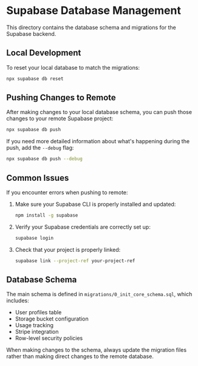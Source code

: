# Supabase Database Management

This directory contains the database schema and migrations for the Supabase backend.

## Local Development

To reset your local database to match the migrations:

```bash
npx supabase db reset
```

## Pushing Changes to Remote

After making changes to your local database schema, you can push those changes to your remote Supabase project:

```bash
npx supabase db push
```

If you need more detailed information about what's happening during the push, add the `--debug` flag:

```bash
npx supabase db push --debug
```

## Common Issues

If you encounter errors when pushing to remote:

1. Make sure your Supabase CLI is properly installed and updated:
   ```bash
   npm install -g supabase
   ```

2. Verify your Supabase credentials are correctly set up:
   ```bash
   supabase login
   ```

3. Check that your project is properly linked:
   ```bash
   supabase link --project-ref your-project-ref
   ```

## Database Schema

The main schema is defined in `migrations/0_init_core_schema.sql`, which includes:

- User profiles table
- Storage bucket configuration
- Usage tracking
- Stripe integration
- Row-level security policies

When making changes to the schema, always update the migration files rather than making direct changes to the remote database.
